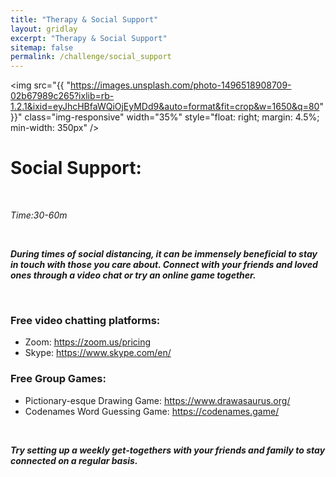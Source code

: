 ```yaml
---
title: "Therapy & Social Support"
layout: gridlay
excerpt: "Therapy & Social Support"
sitemap: false
permalink: /challenge/social_support
---
```



<img src="{{ "https://images.unsplash.com/photo-1496518908709-02b67989c265?ixlib=rb-1.2.1&ixid=eyJhcHBfaWQiOjEyMDd9&auto=format&fit=crop&w=1650&q=80" }}" class="img-responsive" width="35%" style="float: right; margin: 4.5%; min-width: 350px" />


# Social Support: 

&nbsp;

*Time:30-60m*

&nbsp;

***During times of social distancing, it can be immensely beneficial to stay in touch with those you care about. Connect with your friends and loved ones through a video chat or try an online game together.***

&nbsp;
&nbsp;
&nbsp;

### Free video chatting platforms:
- Zoom: https://zoom.us/pricing
- Skype: https://www.skype.com/en/

### Free Group Games:
- Pictionary-esque Drawing Game: https://www.drawasaurus.org/
- Codenames Word Guessing Game: https://codenames.game/

&nbsp;
&nbsp;

***Try setting up a weekly get-togethers with your friends and family to stay connected on a regular basis.***

&nbsp;
&nbsp;
